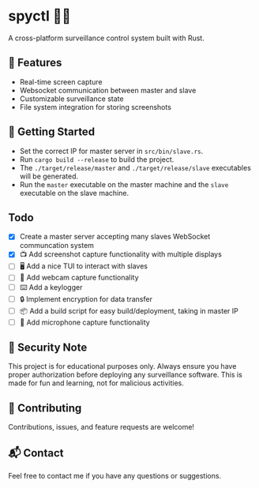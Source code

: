 # spyctl 🕵️‍♂️

A cross-platform surveillance control system built with Rust.

## 🚀 Features

- Real-time screen capture
- Websocket communication between master and slave
- Customizable surveillance state
- File system integration for storing screenshots

## 🚦 Getting Started

- Set the correct IP for master server in `src/bin/slave.rs`.
- Run `cargo build --release` to build the project.
- The `./target/release/master` and `./target/release/slave` executables will be generated.
- Run the `master` executable on the master machine and the `slave` executable on the slave machine.

## Todo

- [x] Create a master server accepting many slaves WebSocket communcation system
- [x] 📺 Add screenshot capture functionality with multiple displays
- [ ] 🖥️ Add a nice TUI to interact with slaves
- [ ] 📸 Add webcam capture functionality
- [ ] ⌨️ Add a keylogger
- [ ] 🔒 Implement encryption for data transfer
- [ ] 📦 Add a build script for easy build/deployment, taking in master IP
- [ ] 🎤 Add microphone capture functionality

## 🔐 Security Note

This project is for educational purposes only. Always ensure you have proper authorization before deploying any surveillance software. This is made for fun and learning, not for malicious activities.

## 🤝 Contributing

Contributions, issues, and feature requests are welcome!

## 📬 Contact

Feel free to contact me if you have any questions or suggestions.
